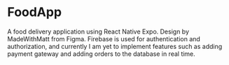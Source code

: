 # FoodApp
A food delivery application using React Native Expo. Design by MadeWithMatt from Figma. Firebase is used for authentication and authorization, and currently I am yet to implement features such as adding payment gateway and adding orders to the database in real time.
